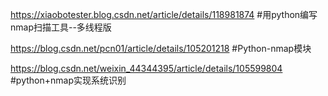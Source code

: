 https://xiaobotester.blog.csdn.net/article/details/118981874 
#用python编写nmap扫描工具--多线程版

https://blog.csdn.net/pcn01/article/details/105201218
#Python-nmap模块

https://blog.csdn.net/weixin_44344395/article/details/105599804
#python+nmap实现系统识别
